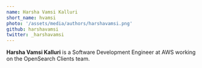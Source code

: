 ```yaml
---
name: Harsha Vamsi Kalluri
short_name: hvamsi
photo: '/assets/media/authors/harshavamsi.png'
github: harshavamsi
twitter: _harshavamsi
---
```


**Harsha Vamsi Kalluri** is a Software Development Engineer at AWS working on the OpenSearch Clients team.
